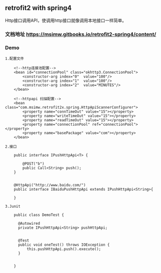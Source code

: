 ## retrofit2 with spring4
   Http接口调用API，使调用http接口就像调用本地接口一样简单。 

### 文档地址 https://msimw.gitbooks.io/retrofit2-spring4/content/

### Demo

    1.配置文件
    
        <!--http连接池配置-->
        <bean id="connectionPool" class="okhttp3.ConnectionPool">
            <constructor-arg index="0"  value="100"/>
            <constructor-arg index="1"  value="100"/>
            <constructor-arg index="2"  value="MINUTES"/>
        </bean>
        
        <!--httpapi 扫描配置-->
        <bean class="com.msimw.retrofit2x.spring.HttpApiScannerConfigurer">
            <property name="connTimeOut" value="15"></property>
            <property name="writeTimeOut" value="15"></property>
            <property name="readTimeOut" value="15"></property>
            <property name="connectionPool" ref="connectionPool"></property>
            <property name="basePackage" value="com"></property>
        </bean>

    2.接口
    
        public interface IPushHttpApi<T> {
        
            @POST("b")
            public Call<String> push();
        }
        
        
        @HttpApi("http://www.baidu.com/")
        public interface IBaiduPushHttpApi extends IPushHttpApi<String>{
        
        }
    
    3.Junit
    
        public class DemoTest {
        
          @Autowired
          private IPushHttpApi<String> pushHttpApi;
        
        
          @Test
          public void oneTest() throws IOException {
              this.pushHttpApi.push().execute();
          }
        
        
        }